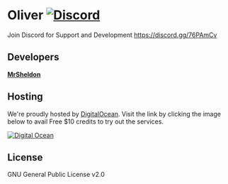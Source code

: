 # Oliver [![Discord](https://discordapp.com/api/guilds/339085367770611713/embed.png)](https://discord.gg/76PAmCv) 

Join Discord for Support and Development https://discord.gg/76PAmCv

## Developers
[**MrSheldon**](https://github.com/MrSheldon)

## Hosting
We're proudly hosted by [DigitalOcean](https://m.do.co/c/805443143001). Visit the link by clicking the image below to avail Free $10 credits to try out the services.

[![Digital Ocean](https://i.imgur.com/6OBHX8a.png)](https://m.do.co/c/805443143001)

## License
GNU General Public License v2.0
